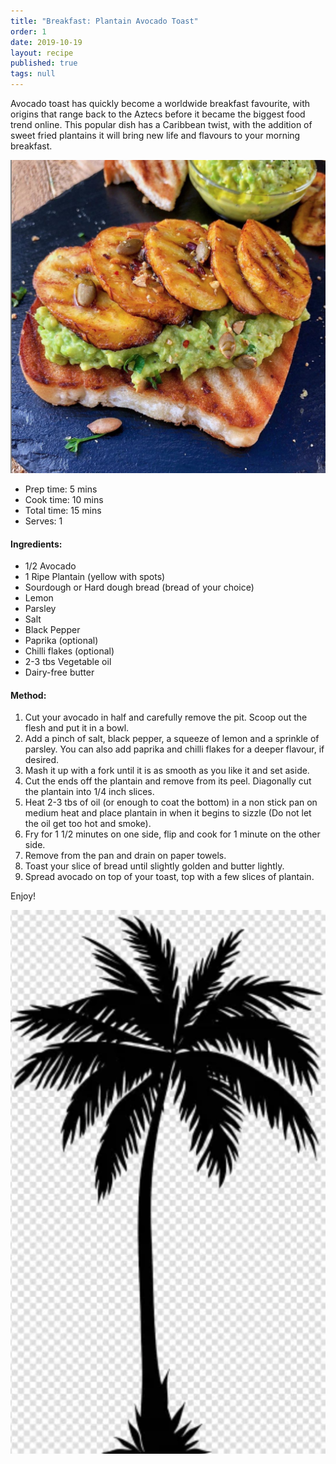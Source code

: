 ```yaml
---
title: "Breakfast: Plantain Avocado Toast"
order: 1
date: 2019-10-19
layout: recipe
published: true
tags: null
---
```

Avocado toast has quickly become a worldwide breakfast favourite, with origins that range back to the Aztecs before it became the biggest food trend online. This popular dish has a Caribbean twist, with the addition of sweet fried plantains it will bring new life and flavours to your morning breakfast.

![Image of toasted bread topped with mashed avocado, plantain and chilli flakes.](../uploads/plantainandavocadotoast.png "Plantain Avocado Toast")

* Prep time: 5 mins
* Cook time: 10 mins
* Total time: 15 mins
* Serves: 1

#### Ingredients: 

* 1/2 Avocado
* 1 Ripe Plantain (yellow with spots)
* Sourdough or Hard dough bread (bread of your choice)
* Lemon
* Parsley
* Salt
* Black Pepper
* Paprika (optional)
* Chilli flakes (optional)
* 2-3 tbs Vegetable oil
* Dairy-free butter

#### Method:

1. Cut your avocado in half and carefully remove the pit. Scoop out the flesh and put it in a bowl.
2. Add a pinch of salt, black pepper, a squeeze of lemon and a sprinkle of parsley. You can also add paprika and chilli flakes for a deeper flavour, if desired.
3. Mash it up with a fork until it is as smooth as you like it and set aside.
4. Cut the ends off the plantain and remove from its peel. Diagonally cut the plantain into 1/4 inch slices.
5. Heat 2-3 tbs of oil (or enough to coat the bottom) in a non stick pan on medium heat and place plantain in when it begins to sizzle (Do not let the oil get too hot and smoke).
6. Fry for 1 1/2 minutes on one side, flip and cook for 1 minute on the other side.
7. Remove from the pan and drain on paper towels.
8. Toast your slice of bread until slightly golden and butter lightly.
9. Spread avocado on top of your toast, top with a few slices of plantain.

Enjoy!

![Palm tree](../uploads/palmtreeoutline.png "Palm tree")